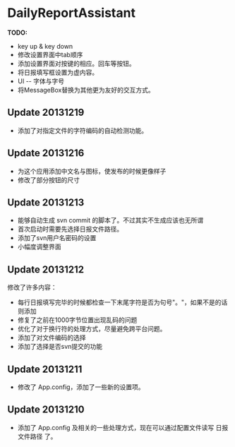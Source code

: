DailyReportAssistant
====================

**TODO:**

-	key up & key down
-	修改设置界面中tab顺序
-	添加设置界面对按键的相应。回车等按钮。
-	将日报填写框设置为虚内容。
-	UI -- 字体与字号
-	将MessageBox替换为其他更为友好的交互方式。

Update 20131219
---------------
-	添加了对指定文件的字符编码的自动检测功能。

Update 20131216
---------------
-	为这个应用添加中文名与图标，使发布的时候更像样子
-	修改了部分按钮的尺寸

Update 20131213
--------------
-	能够自动生成 svn commit 的脚本了。不过其实不生成应该也无所谓
-	首次启动时需要先选择日报文件路径。
-	添加了svn用户名密码的设置
-	小幅度调整界面

Update 20131212
--------------
修改了许多内容：  
-	每行日报填写完毕的时候都检查一下末尾字符是否为句号"。"，如果不是的话则添加
-	修复了之前在1000字节位置出现乱码的问题
-	优化了对于换行符的处理方式，尽量避免跨平台问题。
-	添加了对文件编码的选择
-	添加了选择是否svn提交的功能

Update 20131211
---------------
-	修改了 App.config，添加了一些新的设置项。

Update 20131210
----------------

-	添加了 App.config 及相关的一些处理方式，现在可以通过配置文件读写 日报文件路径 了。
